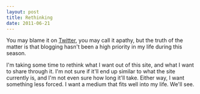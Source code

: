 ```yaml
---
layout: post
title: Rethinking
date: 2011-06-21
---
```

You may blame it on [Twitter](http://twitter.com), you may call it apathy, but the truth of the matter is that blogging hasn't been a high priority in my life during this season.

I'm taking some time to rethink what I want out of this site, and what I want to share through it. I'm not sure if it'll end up similar to what the site currently is, and I'm not even sure how long it'll take. Either way, I want something less forced. I want a medium that fits well into my life. We'll see.
